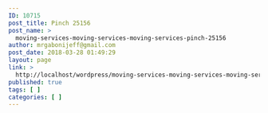```yaml
---
ID: 10715
post_title: Pinch 25156
post_name: >
  moving-services-moving-services-moving-services-pinch-25156
author: mrgabonijeff@gmail.com
post_date: 2018-03-28 01:49:29
layout: page
link: >
  http://localhost/wordpress/moving-services-moving-services-moving-services-pinch-25156/
published: true
tags: [ ]
categories: [ ]
---
```

